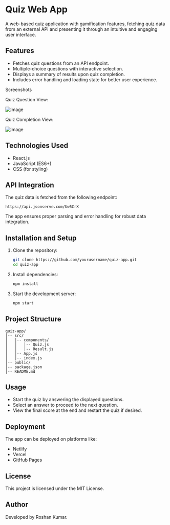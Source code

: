 # Quiz Web App

A web-based quiz application with gamification features, fetching quiz data from an external API and presenting it through an intuitive and engaging user interface.

## Features
- Fetches quiz questions from an API endpoint.
- Multiple-choice questions with interactive selection.
- Displays a summary of results upon quiz completion.
- Includes error handling and loading state for better user experience.

Screenshots

Quiz Question View:

![image](https://github.com/user-attachments/assets/d994266a-e9c5-4aa8-bd11-17b731f02445)




Quiz Completion View:

![image](https://github.com/user-attachments/assets/e65d282a-de59-4f5d-a641-a1e8b3e64b47)


## Technologies Used
- React.js
- JavaScript (ES6+)
- CSS (for styling)

## API Integration
The quiz data is fetched from the following endpoint:
```
https://api.jsonserve.com/Uw5CrX
```
The app ensures proper parsing and error handling for robust data integration.

## Installation and Setup
1. Clone the repository:
   ```bash
   git clone https://github.com/yourusername/quiz-app.git
   cd quiz-app
   ```
2. Install dependencies:
   ```bash
   npm install
   ```
3. Start the development server:
   ```bash
   npm start
   ```

## Project Structure
```
quiz-app/
│-- src/
│   │-- components/
│   │   │-- Quiz.js
│   │   │-- Result.js
│   │-- App.js
│   │-- index.js
│-- public/
│-- package.json
│-- README.md
```

## Usage
- Start the quiz by answering the displayed questions.
- Select an answer to proceed to the next question.
- View the final score at the end and restart the quiz if desired.

## Deployment
The app can be deployed on platforms like:
- Netlify
- Vercel
- GitHub Pages

## License
This project is licensed under the MIT License.

## Author
Developed by Roshan Kumar.

